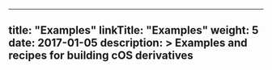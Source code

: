 
---
title: "Examples"
linkTitle: "Examples"
weight: 5
date: 2017-01-05
description: >
  Examples and recipes for building cOS derivatives
---
